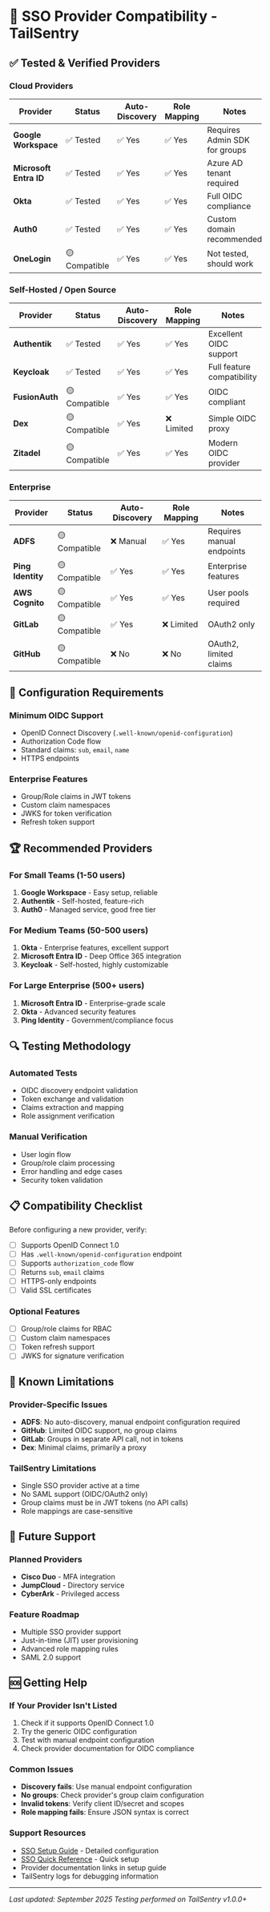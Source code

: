 # 🔐 SSO Provider Compatibility - TailSentry

## ✅ Tested & Verified Providers

### Cloud Providers
| Provider | Status | Auto-Discovery | Role Mapping | Notes |
|----------|--------|----------------|--------------|-------|
| **Google Workspace** | ✅ Tested | ✅ Yes | ✅ Yes | Requires Admin SDK for groups |
| **Microsoft Entra ID** | ✅ Tested | ✅ Yes | ✅ Yes | Azure AD tenant required |
| **Okta** | ✅ Tested | ✅ Yes | ✅ Yes | Full OIDC compliance |
| **Auth0** | ✅ Tested | ✅ Yes | ✅ Yes | Custom domain recommended |
| **OneLogin** | 🟡 Compatible | ✅ Yes | ✅ Yes | Not tested, should work |

### Self-Hosted / Open Source
| Provider | Status | Auto-Discovery | Role Mapping | Notes |
|----------|--------|----------------|--------------|-------|
| **Authentik** | ✅ Tested | ✅ Yes | ✅ Yes | Excellent OIDC support |
| **Keycloak** | ✅ Tested | ✅ Yes | ✅ Yes | Full feature compatibility |
| **FusionAuth** | 🟡 Compatible | ✅ Yes | ✅ Yes | OIDC compliant |
| **Dex** | 🟡 Compatible | ✅ Yes | ❌ Limited | Simple OIDC proxy |
| **Zitadel** | 🟡 Compatible | ✅ Yes | ✅ Yes | Modern OIDC provider |

### Enterprise
| Provider | Status | Auto-Discovery | Role Mapping | Notes |
|----------|--------|----------------|--------------|-------|
| **ADFS** | 🟡 Compatible | ❌ Manual | ✅ Yes | Requires manual endpoints |
| **Ping Identity** | 🟡 Compatible | ✅ Yes | ✅ Yes | Enterprise features |
| **AWS Cognito** | 🟡 Compatible | ✅ Yes | ✅ Yes | User pools required |
| **GitLab** | 🟡 Compatible | ✅ Yes | ❌ Limited | OAuth2 only |
| **GitHub** | 🟡 Compatible | ❌ No | ❌ No | OAuth2, limited claims |

## 🔧 Configuration Requirements

### Minimum OIDC Support
- OpenID Connect Discovery (`.well-known/openid-configuration`)
- Authorization Code flow
- Standard claims: `sub`, `email`, `name`
- HTTPS endpoints

### Enterprise Features
- Group/Role claims in JWT tokens
- Custom claim namespaces
- JWKS for token verification
- Refresh token support

## 🏆 Recommended Providers

### For Small Teams (1-50 users)
1. **Google Workspace** - Easy setup, reliable
2. **Authentik** - Self-hosted, feature-rich
3. **Auth0** - Managed service, good free tier

### For Medium Teams (50-500 users)
1. **Okta** - Enterprise features, excellent support
2. **Microsoft Entra ID** - Deep Office 365 integration
3. **Keycloak** - Self-hosted, highly customizable

### For Large Enterprise (500+ users)
1. **Microsoft Entra ID** - Enterprise-grade scale
2. **Okta** - Advanced security features
3. **Ping Identity** - Government/compliance focus

## 🔍 Testing Methodology

### Automated Tests
- OIDC discovery endpoint validation
- Token exchange and validation
- Claims extraction and mapping
- Role assignment verification

### Manual Verification
- User login flow
- Group/role claim processing
- Error handling and edge cases
- Security token validation

## 📋 Compatibility Checklist

Before configuring a new provider, verify:

- [ ] Supports OpenID Connect 1.0
- [ ] Has `.well-known/openid-configuration` endpoint
- [ ] Supports `authorization_code` flow
- [ ] Returns `sub`, `email` claims
- [ ] HTTPS-only endpoints
- [ ] Valid SSL certificates

### Optional Features
- [ ] Group/role claims for RBAC
- [ ] Custom claim namespaces
- [ ] Token refresh support
- [ ] JWKS for signature verification

## 🚨 Known Limitations

### Provider-Specific Issues
- **ADFS**: No auto-discovery, manual endpoint configuration required
- **GitHub**: Limited OIDC support, no group claims
- **GitLab**: Groups in separate API call, not in tokens
- **Dex**: Minimal claims, primarily a proxy

### TailSentry Limitations
- Single SSO provider active at a time
- No SAML support (OIDC/OAuth2 only)
- Group claims must be in JWT tokens (no API calls)
- Role mappings are case-sensitive

## 🔮 Future Support

### Planned Providers
- **Cisco Duo** - MFA integration
- **JumpCloud** - Directory service
- **CyberArk** - Privileged access

### Feature Roadmap
- Multiple SSO provider support
- Just-in-time (JIT) user provisioning
- Advanced role mapping rules
- SAML 2.0 support

## 🆘 Getting Help

### If Your Provider Isn't Listed
1. Check if it supports OpenID Connect 1.0
2. Try the generic OIDC configuration
3. Test with manual endpoint configuration
4. Check provider documentation for OIDC compliance

### Common Issues
- **Discovery fails**: Use manual endpoint configuration
- **No groups**: Check provider's group claim configuration
- **Invalid tokens**: Verify client ID/secret and scopes
- **Role mapping fails**: Ensure JSON syntax is correct

### Support Resources
- [SSO Setup Guide](SSO_SETUP_GUIDE.md) - Detailed configuration
- [SSO Quick Reference](SSO_QUICK_REFERENCE.md) - Quick setup
- Provider documentation links in setup guide
- TailSentry logs for debugging information

---

*Last updated: September 2025*
*Testing performed on TailSentry v1.0.0+*
